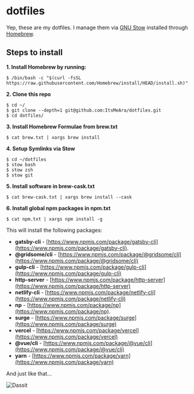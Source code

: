 # dotfiles
Yep, these are my dotfiles. I manage them via [GNU Stow](https://www.gnu.org/software/stow/) installed through [Homebrew](http://brew.sh/).



## Steps to install

**1. Install Homebrew by running:**  
```
$ /bin/bash -c "$(curl -fsSL https://raw.githubusercontent.com/Homebrew/install/HEAD/install.sh)"
```


**2. Clone this repo**  
```
$ cd ~/
$ git clone --depth=1 git@github.com:ItsMeAra/dotfiles.git
$ cd dotfiles/
```


**3. Install Homebrew Formulae from brew.txt**  
```
$ cat brew.txt | xargs brew install
```


**4. Setup Symlinks via Stow**  
```
$ cd ~/dotfiles
$ stow bash
$ stow zsh
$ stow git
```


**5. Install software in brew-cask.txt**  
```
$ cat brew-cask.txt | xargs brew install --cask
```


**6. Install global npm packages in npm.txt**  
```
$ cat npm.txt | xargs npm install -g
```

This will install the following packages:

- **gatsby-cli** - [https://www.npmjs.com/package/gatsby-cli](https://www.npmjs.com/package/gatsby-cli). 
- **@gridsome/cli** - [https://www.npmjs.com/package/@gridsome/cli](https://www.npmjs.com/package/@gridsome/cli)
- **gulp-cli** - [https://www.npmjs.com/package/gulp-cli](https://www.npmjs.com/package/gulp-cli)
- **http-server** - [https://www.npmjs.com/package/http-server](https://www.npmjs.com/package/http-server)
- **netlify-cli** - [https://www.npmjs.com/package/netlify-cli](https://www.npmjs.com/package/netlify-cli)
- **np** - [https://www.npmjs.com/package/np](https://www.npmjs.com/package/np).  
- **surge** - [https://www.npmjs.com/package/surge](https://www.npmjs.com/package/surge)
- **vercel** - [https://www.npmjs.com/package/vercel](https://www.npmjs.com/package/vercel)
- **@vue/cli** - [https://www.npmjs.com/package/@vue/cli](https://www.npmjs.com/package/@vue/cli)
- **yarn** - [https://www.npmjs.com/package/yarn](https://www.npmjs.com/package/yarn)




And just like that...  

![Dassit](https://media.giphy.com/media/l0IyczK2hyezd4Avu/giphy.gif)

